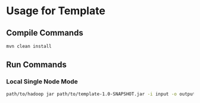 # Usage for Template

## Compile Commands

``` bash
mvn clean install
```

## Run Commands

### Local Single Node Mode

``` bash
path/to/hadoop jar path/to/template-1.0-SNAPSHOT.jar -i input -o output
```
